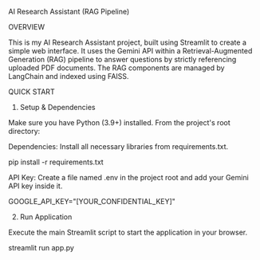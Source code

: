AI Research Assistant (RAG Pipeline)

OVERVIEW

This is my AI Research Assistant project, built using Streamlit to create a simple web interface. It uses the Gemini API within a Retrieval-Augmented Generation (RAG) pipeline to answer questions by strictly referencing uploaded PDF documents. The RAG components are managed by LangChain and indexed using FAISS.

QUICK START

1. Setup & Dependencies

Make sure you have Python (3.9+) installed. From the project's root directory:

Dependencies: Install all necessary libraries from requirements.txt.

pip install -r requirements.txt


API Key: Create a file named .env in the project root and add your Gemini API key inside it.

GOOGLE_API_KEY="[YOUR_CONFIDENTIAL_KEY]" 


2. Run Application

Execute the main Streamlit script to start the application in your browser.

streamlit run app.py
